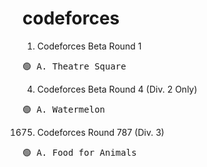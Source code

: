 # codeforces

1. Codeforces Beta Round 1
<pre>
🟢 A. Theatre Square
</pre>

4. Codeforces Beta Round 4 (Div. 2 Only)
<pre>
🟢 A. Watermelon
</pre>

1675. Codeforces Round 787 (Div. 3)
<pre>
🟢 A. Food for Animals
</pre>

